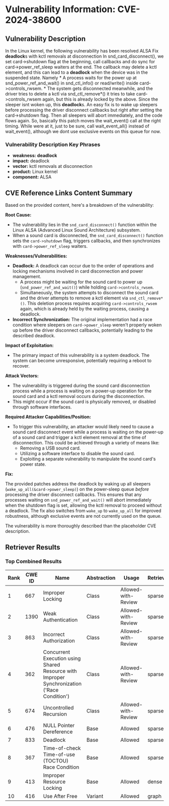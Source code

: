 # Vulnerability Information: CVE-2024-38600

## Vulnerability Description
In the Linux kernel, the following vulnerability has been resolved ALSA Fix **deadlock**s with kctl removals at disconnection In snd_card_disconnect(), we set card->shutdown flag at the beginning, call callbacks and do sync for card->power_ref_sleep waiters at the end. The callback may delete a kctl element, and this can lead to a **deadlock** when the device was in the suspended state. Namely * A process waits for the power up at snd_power_ref_and_wait() in snd_ctl_info() or read/write() inside card->controls_rwsem. * The system gets disconnected meanwhile, and the driver tries to delete a kctl via snd_ctl_remove*() it tries to take card->controls_rwsem again, but this is already locked by the above. Since the sleeper isnt woken up, this **deadlock**s. An easy fix is to wake up sleepers before processing the driver disconnect callbacks but right after setting the card->shutdown flag. Then all sleepers will abort immediately, and the code flows again. So, basically this patch moves the wait_event() call at the right timing. While were at it, just to be sure, call wait_event_all() instead of wait_event(), although we dont use exclusive events on this queue for now.

### Vulnerability Description Key Phrases
- **weakness:** **deadlock**
- **impact:** deadlock
- **vector:** kctl removals at disconnection
- **product:** Linux kernel
- **component:** ALSA

## CVE Reference Links Content Summary
Based on the provided content, here's a breakdown of the vulnerability:

**Root Cause:**

- The vulnerability lies in the `snd_card_disconnect()` function within the Linux ALSA (Advanced Linux Sound Architecture) subsystem.
- When a sound card is disconnected, the `snd_card_disconnect()` function sets the `card->shutdown` flag, triggers callbacks, and then synchronizes with `card->power_ref_sleep` waiters.

**Weaknesses/Vulnerabilities:**

- **Deadlock:** A deadlock can occur due to the order of operations and locking mechanisms involved in card disconnection and power management.
    -  A process might be waiting for the sound card to power up (`snd_power_ref_and_wait()`) while holding `card->controls_rwsem`.
    -  Simultaneously, the system attempts to disconnect the sound card and the driver attempts to remove a kctl element via `snd_ctl_remove*()`. This deletion process requires acquiring `card->controls_rwsem` again, which is already held by the waiting process, causing a deadlock.
- **Incorrect Synchronization:** The original implementation had a race condition where sleepers on `card->power_sleep` weren't properly woken up before the driver disconnect callbacks, potentially leading to the described deadlock.

**Impact of Exploitation:**

- The primary impact of this vulnerability is a system deadlock. The system can become unresponsive, potentially requiring a reboot to recover.

**Attack Vectors:**

- The vulnerability is triggered during the sound card disconnection process while a process is waiting on a power-up operation for the sound card and a kctl removal occurs during the disconnection.
- This might occur if the sound card is physically removed, or disabled through software interfaces.

**Required Attacker Capabilities/Position:**

- To trigger this vulnerability, an attacker would likely need to cause a sound card disconnect event while a process is waiting on the power-up of a sound card and trigger a kctl element removal at the time of disconnection. This could be achieved through a variety of means like:
    - Removing a USB sound card.
    - Utilizing a software interface to disable the sound card.
    - Exploiting a separate vulnerability to manipulate the sound card's power state.

**Fix:**

The provided patches address the deadlock by waking up all sleepers (`wake_up_all(&card->power_sleep)`) on the power-sleep queue *before* processing the driver disconnect callbacks. This ensures that any processes waiting on `snd_power_ref_and_wait()` will abort immediately when the shutdown flag is set, allowing the kctl removal to proceed without a deadlock. The fix also switches from `wake_up` to `wake_up_all` for improved robustness, although exclusive events are not currently used on the queue.

The vulnerability is more thoroughly described than the placeholder CVE description.

## Retriever Results

### Top Combined Results

| Rank | CWE ID | Name | Abstraction | Usage  | Retrievers | Individual Scores |
|------|--------|------|-------------|-------|------------|-------------------|
| 1 | 667 | Improper Locking | Class | Allowed-with-Review | sparse | 0.800 |
| 2 | 1390 | Weak Authentication | Class | Allowed-with-Review | sparse | 0.767 |
| 3 | 863 | Incorrect Authorization | Class | Allowed-with-Review | sparse | 0.750 |
| 4 | 362 | Concurrent Execution using Shared Resource with Improper Synchronization ('Race Condition') | Class | Allowed-with-Review | sparse | 0.736 |
| 5 | 674 | Uncontrolled Recursion | Class | Allowed-with-Review | sparse | 0.734 |
| 6 | 476 | NULL Pointer Dereference | Base | Allowed | sparse | 0.734 |
| 7 | 833 | Deadlock | Base | Allowed | sparse | 0.734 |
| 8 | 367 | Time-of-check Time-of-use (TOCTOU) Race Condition | Base | Allowed | sparse | 0.732 |
| 9 | 413 | Improper Resource Locking | Base | Allowed | dense | 0.458 |
| 10 | 416 | Use After Free | Variant | Allowed | graph | 0.002 |

